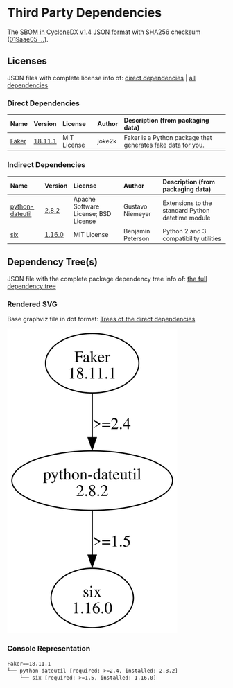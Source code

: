 # Third Party Dependencies

<!--[[[fill sbom_sha256()]]]-->
The [SBOM in CycloneDX v1.4 JSON format](https://git.sr.ht/~sthagen/nineties/blob/default/sbom/cdx.json) with SHA256 checksum ([019aae05 ...](https://git.sr.ht/~sthagen/nineties/blob/default/sbom/cdx.json.sha256 "sha256:019aae059667d2a2311a9413271ec87272c678e986d88526c4d0c321a78c9395")).
<!--[[[end]]] (checksum: 0986f962ac2a24e3776432c64b401d2b)-->
## Licenses 

JSON files with complete license info of: [direct dependencies](direct-dependency-licenses.json) | [all dependencies](all-dependency-licenses.json)

### Direct Dependencies

<!--[[[fill direct_dependencies_table()]]]-->
| Name                                     | Version                                            | License     | Author | Description (from packaging data)                           |
|:-----------------------------------------|:---------------------------------------------------|:------------|:-------|:------------------------------------------------------------|
| [Faker](https://github.com/joke2k/faker) | [18.11.1](https://pypi.org/project/Faker/18.11.1/) | MIT License | joke2k | Faker is a Python package that generates fake data for you. |
<!--[[[end]]] (checksum: 23834405a26f537bf55dccc14388f4dd)-->

### Indirect Dependencies

<!--[[[fill indirect_dependencies_table()]]]-->
| Name                                                    | Version                                                  | License                              | Author            | Description (from packaging data)                 |
|:--------------------------------------------------------|:---------------------------------------------------------|:-------------------------------------|:------------------|:--------------------------------------------------|
| [python-dateutil](https://github.com/dateutil/dateutil) | [2.8.2](https://pypi.org/project/python-dateutil/2.8.2/) | Apache Software License; BSD License | Gustavo Niemeyer  | Extensions to the standard Python datetime module |
| [six](https://github.com/benjaminp/six)                 | [1.16.0](https://pypi.org/project/six/1.16.0/)           | MIT License                          | Benjamin Peterson | Python 2 and 3 compatibility utilities            |
<!--[[[end]]] (checksum: 00a948c12430d4d365bb94e765e727f0)-->

## Dependency Tree(s)

JSON file with the complete package dependency tree info of: [the full dependency tree](package-dependency-tree.json)

### Rendered SVG

Base graphviz file in dot format: [Trees of the direct dependencies](package-dependency-tree.dot.txt)

<img src="./package-dependency-tree.svg" alt="Trees of the direct dependencies" title="Trees of the direct dependencies"/>

### Console Representation

<!--[[[fill dependency_tree_console_text()]]]-->
````console
Faker==18.11.1
└── python-dateutil [required: >=2.4, installed: 2.8.2]
    └── six [required: >=1.5, installed: 1.16.0]
````
<!--[[[end]]] (checksum: 89ba68ecd851025e39b04d04024f23b8)-->

